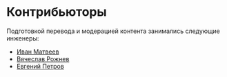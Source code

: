 # Контрибьюторы

Подготовкой перевода и модерацией контента занимались следующие инженеры:

- [Иван Матвеев](https://t.me/just_vainch)
- [Вячеслав Рожнев](https://t.me/srozhnev)
- [Евгений Петров](https://t.me/EPoY74)